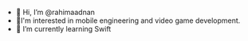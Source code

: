 - 👋 Hi, I’m @rahimaadnan
- 👀I'm interested in mobile engineering and video game development.
- 🌱 I’m currently learning Swift 


<!---
rahimaadnan/rahimaadnan is a ✨ special ✨ repository because its `README.md` (this file) appears on your GitHub profile.
You can click the Preview link to take a look at your changes.
--->
